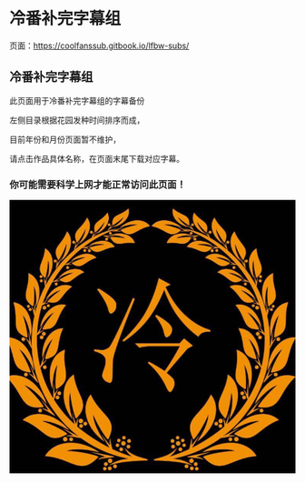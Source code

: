 # 冷番补完字幕组

页面：https://coolfanssub.gitbook.io/lfbw-subs/

## 冷番补完字幕组

此页面用于冷番补完字幕组的字幕备份

左侧目录根据花园发种时间排序而成，

目前年份和月份页面暂不维护，

请点击作品具体名称，在页面末尾下载对应字幕。

### 你可能需要科学上网才能正常访问此页面！

![](<.gitbook/assets/image (1) (1).png>)
